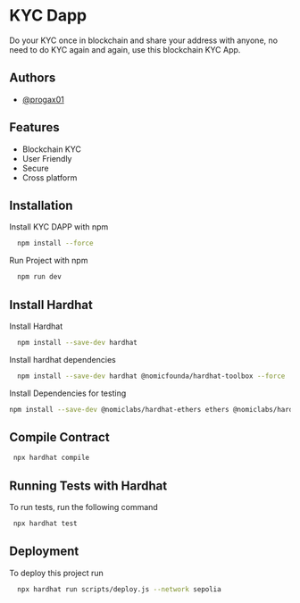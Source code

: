 
# KYC Dapp

Do your KYC once in blockchain and share your address with anyone, no need to do KYC again and again, use this blockchain KYC App.




## Authors

- [@progax01](https://github.com/progax01)


## Features

- Blockchain KYC
- User Friendly 
- Secure 
- Cross platform


## Installation

Install KYC DAPP with npm

```bash
  npm install --force
```
  Run Project with npm  
```bash
  npm run dev
```
## Install Hardhat

Install Hardhat

```bash
  npm install --save-dev hardhat
```

Install hardhat dependencies

```bash
  npm install --save-dev hardhat @nomicfounda/hardhat-toolbox --force
```

Install Dependencies for testing

```bash
npm install --save-dev @nomiclabs/hardhat-ethers ethers @nomiclabs/hardhat-waffle ethereum-waffle chai

```




## Compile Contract


```bash
 npx hardhat compile
```

## Running Tests with Hardhat

To run tests, run the following command

```bash
 npx hardhat test
```


## Deployment

To deploy this project run

```bash
  npx hardhat run scripts/deploy.js --network sepolia
```

